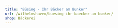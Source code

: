 ```yaml
---
title: "Büsing - Ihr Bäcker am Bunker"
url: /wilhelmshaven/buesing-ihr-baecker-am-bunker/
shop: Bäckerei
---
```

